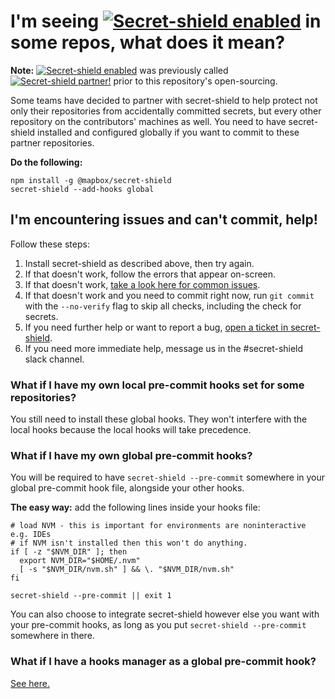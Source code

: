 # I'm seeing [![Secret-shield enabled](https://github.com/mapbox/secret-shield/blob/assets/secret-shield-enabled-badge.svg)](https://github.com/mapbox/secret-shield/blob/master/docs/enabledBadge.md) in some repos, what does it mean?

**Note:** [![Secret-shield enabled](https://github.com/mapbox/secret-shield/blob/assets/secret-shield-enabled-badge.svg)](https://github.com/mapbox/secret-shield/blob/master/docs/enabledBadge.md) was previously called [![Secret-shield partner!](https://github.com/mapbox/secret-shield/blob/assets/partner-badge.svg)](https://github.com/mapbox/secret-shield/blob/master/docs/partnerBadge.md) prior to this repository's open-sourcing.

Some teams have decided to partner with secret-shield to help protect not only their repositories from accidentally committed secrets, but every other repository on the contributors' machines as well. You need to have secret-shield installed and configured globally if you want to commit to these partner repositories.

**Do the following:**

```
npm install -g @mapbox/secret-shield
secret-shield --add-hooks global
```

## I'm encountering issues and can't commit, help!

Follow these steps:
1. Install secret-shield as described above, then try again.
2. If that doesn't work, follow the errors that appear on-screen.
3. If that doesn't work, [take a look here for common issues](https://github.com/mapbox/secret-shield/blob/master/docs/commonIssues.md).
4. If that doesn't work and you need to commit right now, run `git commit` with the `--no-verify` flag to skip all checks, including the check for secrets.
5. If you need further help or want to report a bug, [open a ticket in secret-shield](https://github.com/mapbox/secret-shield/issues/new).
6. If you need more immediate help, message us in the #secret-shield slack channel.

### What if I have my own local pre-commit hooks set for some repositories?

You still need to install these global hooks. They won't interfere with the local hooks because the local hooks will take precedence.

### What if I have my own global pre-commit hooks?

You will be required to have `secret-shield --pre-commit` somewhere in your global pre-commit hook file, alongside your other hooks.

**The easy way:** add the following lines inside your hooks file:

```
# load NVM - this is important for environments are noninteractive e.g. IDEs
# if NVM isn't installed then this won't do anything.
if [ -z "$NVM_DIR" ]; then
  export NVM_DIR="$HOME/.nvm"
  [ -s "$NVM_DIR/nvm.sh" ] && \. "$NVM_DIR/nvm.sh"
fi

secret-shield --pre-commit || exit 1
```

You can also choose to integrate secret-shield however else you want with your pre-commit hooks, as long as you put `secret-shield --pre-commit` somewhere in there.

### What if I have a hooks manager as a global pre-commit hook?

[See here.](./commonIssues.md#global-hooks-managers)
